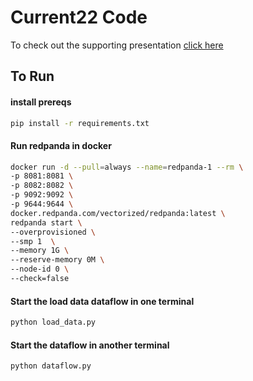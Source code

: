 # Current22 Code

To check out the supporting presentation [click here](https://github.com/awmatheson/current22/blob/main/Online%20Machine%20Learning%20on%20Streaming%20Data%20with%20River%20and%20Bytewax.pdf)

## To Run

#### install prereqs

```sh
pip install -r requirements.txt
```

#### Run redpanda in docker

```sh
docker run -d --pull=always --name=redpanda-1 --rm \
-p 8081:8081 \
-p 8082:8082 \
-p 9092:9092 \
-p 9644:9644 \
docker.redpanda.com/vectorized/redpanda:latest \
redpanda start \
--overprovisioned \
--smp 1  \
--memory 1G \
--reserve-memory 0M \
--node-id 0 \
--check=false
```

#### Start the load data dataflow in one terminal

```sh
python load_data.py
```

#### Start the dataflow in another terminal

```sh
python dataflow.py
```
